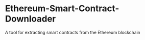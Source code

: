 # Ethereum-Smart-Contract-Downloader
A tool for extracting smart contracts from the Ethereum blockchain
